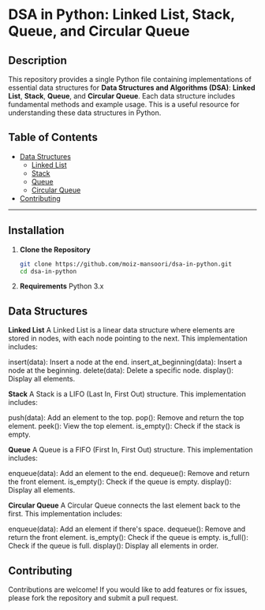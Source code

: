 # DSA in Python: Linked List, Stack, Queue, and Circular Queue

## Description

This repository provides a single Python file containing implementations of essential data structures for **Data Structures and Algorithms (DSA)**: **Linked List**, **Stack**, **Queue**, and **Circular Queue**. Each data structure includes fundamental methods and example usage. This is a useful resource for understanding these data structures in Python.

## Table of Contents


- [Data Structures](#data-structures)
  - [Linked List](#linked-list)
  - [Stack](#stack)
  - [Queue](#queue)
  - [Circular Queue](#circular-queue)
- [Contributing](#contributing)


---

## Installation

1. **Clone the Repository**
   ```bash
   git clone https://github.com/moiz-mansoori/dsa-in-python.git
   cd dsa-in-python

2. **Requirements**
    Python 3.x


## Data Structures
**Linked List**
A Linked List is a linear data structure where elements are stored in nodes, with each node pointing to the next. This implementation includes:

insert(data): Insert a node at the end.
insert_at_beginning(data): Insert a node at the beginning.
delete(data): Delete a specific node.
display(): Display all elements.

**Stack**
A Stack is a LIFO (Last In, First Out) structure. This implementation includes:

push(data): Add an element to the top.
pop(): Remove and return the top element.
peek(): View the top element.
is_empty(): Check if the stack is empty.

**Queue**
A Queue is a FIFO (First In, First Out) structure. This implementation includes:

enqueue(data): Add an element to the end.
dequeue(): Remove and return the front element.
is_empty(): Check if the queue is empty.
display(): Display all elements.

**Circular Queue**
A Circular Queue connects the last element back to the first. This implementation includes:

enqueue(data): Add an element if there's space.
dequeue(): Remove and return the front element.
is_empty(): Check if the queue is empty.
is_full(): Check if the queue is full.
display(): Display all elements in order.


## Contributing
Contributions are welcome! If you would like to add features or fix issues, please fork the repository and submit a pull request.



